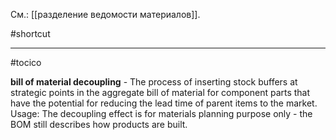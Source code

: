 См.: [[разделение ведомости материалов]].

#shortcut




<hr/>

#tocico

<b>bill of material decoupling</b> -   The process of inserting stock buffers at strategic points in the aggregate bill of material for component parts that have the potential for reducing the lead time of parent items to the market. 
Usage: The decoupling effect is for materials planning purpose only - the BOM still describes how products are built. 
 


